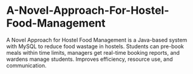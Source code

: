 # A-Novel-Approach-For-Hostel-Food-Management
A Novel Approach for Hostel Food Management is a Java-based system with MySQL to reduce food wastage in hostels. Students can pre-book meals within time limits, managers get real-time booking reports, and wardens manage students. Improves efficiency, resource use, and communication.
